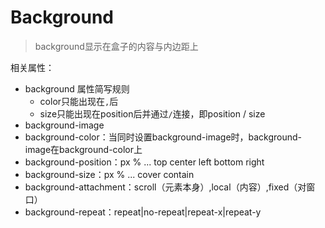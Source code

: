 # Background

> background显示在盒子的内容与内边距上

相关属性：
- background
    属性简写规则
    - color只能出现在`,`后
    - size只能出现在position后并通过`/`连接，即position / size
- background-image
- background-color：当同时设置background-image时，background-image在background-color上
- background-position：px % ... top center left bottom right
- background-size：px % ... cover contain
- background-attachment：scroll（元素本身）,local（内容）,fixed（对窗口）
- background-repeat：repeat|no-repeat|repeat-x|repeat-y
